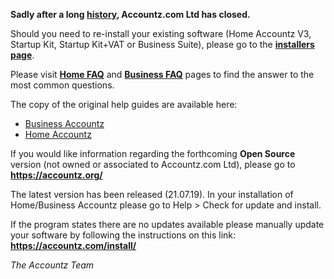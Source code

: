 **Sadly after a long [history](history.md), Accountz.com Ltd has closed.**

Should you need to re-install your existing software (Home Accountz V3, Startup Kit, Startup Kit+VAT or Business Suite), 
please go to the **[installers page](./install/)**.

Please visit **[Home FAQ](faq-home.md)** and **[Business FAQ](faq-business.md)** pages to find the answer to the most common questions.

The copy of the original help guides are available here:
* [Business Accountz](https://accountz-open.github.io/businesshelp/)
* [Home Accountz](https://accountz-open.github.io/homehelp/)

If you would like information regarding the forthcoming **Open Source** version (not owned or associated to Accountz.com Ltd), please go to **<https://accountz.org/>**

The latest version has been released (21.07.19). In your installation of Home/Business Accountz please go to Help > Check for update and install. 

If the program states there are no updates available please manually update your software by following the instructions on this link: **<https://accountz.com/install/>**

*The Accountz Team*

